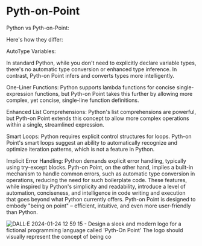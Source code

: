 # Pyth-on-Point

Python vs Pyth-on-Point:

Here's how they differ:

AutoType Variables:

In standard Python, while you don't need to explicitly declare variable types, there's no automatic type conversion or enhanced type 
inference. In contrast, Pyth-on Point infers and converts types more intelligently.

One-Liner Functions:
Python supports lambda functions for concise single-expression functions, but Pyth-on Point takes this further by allowing more complex, yet 
concise, single-line function definitions.

Enhanced List Comprehensions:
Python's list comprehensions are powerful, but Pyth-on Point extends this concept to allow more complex operations within a single, 
streamlined expression.

Smart Loops:
Python requires explicit control structures for loops. Pyth-on Point's smart loops suggest an ability to automatically recognize and 
optimize iteration patterns, which is not a feature in Python.

Implicit Error Handling:
Python demands explicit error handling, typically using try-except blocks. Pyth-on Point, on the other hand, implies a built-in mechanism to 
handle common errors, such as automatic type conversion in operations, reducing the need for such boilerplate code.
These features, while inspired by Python's simplicity and readability, introduce a level of automation, conciseness, and intelligence in 
code writing and execution that goes beyond what Python currently offers. Pyth-on Point is designed to embody "being on point" – efficient, 
intuitive, and even more user-friendly than Python.



![DALL·E 2024-01-24 12 59 15 - Design a sleek and modern logo for a fictional programming language called 'Pyth-On Point'  The logo should visually represent the concept of being co](https://github.com/emmetgingerichLMU/Pyth-on-Point/assets/16505410/8e6b66bd-ca34-4ed7-b1e7-73bb6151add6)


